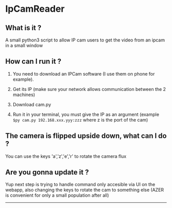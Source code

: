 # IpCamReader
## What is it ?
A small python3 script to allow IP cam users to get the video from an ipcam in a small window

## How can I run it ?
1. You need to download an IPCam software (I use them on phone for example).

2. Get its IP (make sure your network allows communication between the 2 machines)

3. Download cam.py

4. Run it in your terminal, you must give the IP as an argument (example ```$py cam.py 192.168.xxx.yyy:zzz``` where z is the port of the cam)

## The camera is flipped upside down, what can I do ?

You can use the keys 'a','z','e','r' to rotate the camera flux

## Are you gonna update it ?
Yup next step is trying to handle command only accesible via UI on the webapp, also changing the keys to rotate the cam to something else (AZER is convenient for only a small population after all)
___

